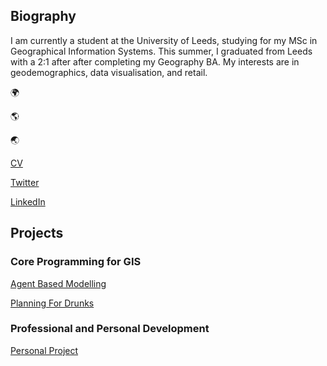 ## Biography

I am currently a student at the University of Leeds, studying for my MSc in Geographical Information Systems. This summer, I graduated from Leeds with a 2:1 after after completing my Geography BA. My interests are in geodemographics, data visualisation, and retail.


:earth_africa:

:earth_americas:

:earth_asia:



[CV](georgieweaver.github.io/cv)

[Twitter](https://twitter.com/GWeaverGIS)

[LinkedIn](https://www.linkedin.com/in/georginaweaver/)

## Projects

### Core Programming for GIS


[Agent Based Modelling](georgieweaver.github.io/model) 


[Planning For Drunks](georgieweaver.github.io/drunks)

### Professional and Personal Development


[Personal Project](georgieweaver.github.io/ppdproject)
